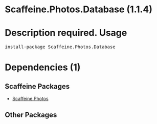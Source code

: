 ﻿Scaffeine.Photos.Database (1.1.4)
======
Description required.
Usage
======
<pre>install-package Scaffeine.Photos.Database</pre>
Dependencies (1)
=====

Scaffeine Packages
------
* [Scaffeine.Photos](https://github.com/wcpro/Scaffeine/tree/master/src/Scaffeine.Photos)

Other Packages
------
